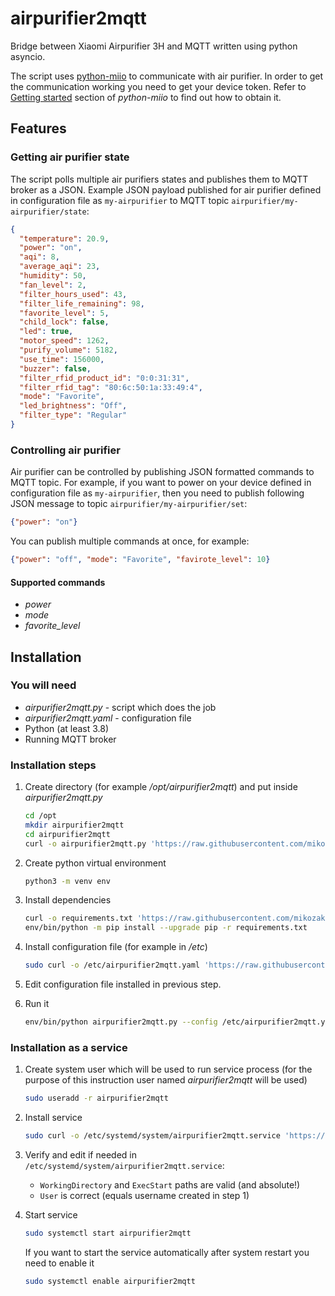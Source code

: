 # airpurifier2mqtt

Bridge between Xiaomi Airpurifier 3H and MQTT written using python asyncio.

The script uses [python-miio](https://github.com/rytilahti/python-miio) to communicate with air purifier. In order to
get the communication working you need to get your device token. Refer to [Getting
started](https://python-miio.readthedocs.io/en/latest/discovery.html) section of *python-miio* to find out how to obtain
it.

## Features

### Getting air purifier state

The script polls multiple air purifiers states and publishes them to MQTT broker as a JSON. Example JSON payload published for
air purifier defined in configuration file as `my-airpurifier` to MQTT topic `airpurifier/my-airpurifier/state`:

```json
{
  "temperature": 20.9,
  "power": "on",
  "aqi": 8,
  "average_aqi": 23,
  "humidity": 50,
  "fan_level": 2,
  "filter_hours_used": 43,
  "filter_life_remaining": 98,
  "favorite_level": 5,
  "child_lock": false,
  "led": true,
  "motor_speed": 1262,
  "purify_volume": 5182,
  "use_time": 156000,
  "buzzer": false,
  "filter_rfid_product_id": "0:0:31:31",
  "filter_rfid_tag": "80:6c:50:1a:33:49:4",
  "mode": "Favorite",
  "led_brightness": "Off",
  "filter_type": "Regular"
}
```

### Controlling air purifier

Air purifier can be controlled by publishing JSON formatted commands to MQTT topic. For example, if you want to power on
your device defined in configuration file as `my-airpurifier`, then you need to publish following JSON message to topic
`airpurifier/my-airpurifier/set`:

```json
{"power": "on"}
```

You can publish multiple commands at once, for example:

```json
{"power": "off", "mode": "Favorite", "favirote_level": 10}
```

#### Supported commands

* *power*
* *mode*
* *favorite_level*

## Installation

### You will need

* *airpurifier2mqtt.py* - script which does the job
* *airpurifier2mqtt.yaml* - configuration file
* Python (at least 3.8)
* Running MQTT broker

### Installation steps

1. Create directory (for example */opt/airpurifier2mqtt*) and put inside *airpurifier2mqtt.py*

    ```bash
    cd /opt
    mkdir airpurifier2mqtt
    cd airpurifier2mqtt
    curl -o airpurifier2mqtt.py 'https://raw.githubusercontent.com/mikozak/airpurifier2mqtt/main/airpurifier2mqtt.py'
    ```

2. Create python virtual environment 

    ```bash
    python3 -m venv env
    ```

3. Install dependencies

    ```bash
    curl -o requirements.txt 'https://raw.githubusercontent.com/mikozak/airpurifier2mqtt/main/requirements.txt'
    env/bin/python -m pip install --upgrade pip -r requirements.txt
    ```

4. Install configuration file (for example in */etc*)

    ```bash
    sudo curl -o /etc/airpurifier2mqtt.yaml 'https://raw.githubusercontent.com/mikozak/airpurifier2mqtt/main/airpurifier2mqtt.yaml'
    ```

5. Edit configuration file installed in previous step.

6. Run it

    ```bash
    env/bin/python airpurifier2mqtt.py --config /etc/airpurifier2mqtt.yaml
    ```

### Installation as a service

1. Create system user which will be used to run service process (for the purpose of this instruction user named
   *airpurifier2mqtt* will be used)

    ```bash
    sudo useradd -r airpurifier2mqtt
    ```

2. Install service

    ```bash
    sudo curl -o /etc/systemd/system/airpurifier2mqtt.service 'https://raw.githubusercontent.com/mikozak/airpurifier2mqtt/main/airpurifier2mqtt.service'
    ```

3. Verify and edit if needed in `/etc/systemd/system/airpurifier2mqtt.service`:
    * `WorkingDirectory` and `ExecStart` paths are valid (and absolute!)
    * `User` is correct (equals username created in step 1)

4. Start service

    ```bash
    sudo systemctl start airpurifier2mqtt
    ```

    If you want to start the service automatically after system restart you need to enable it

    ```bash
    sudo systemctl enable airpurifier2mqtt
    ```
